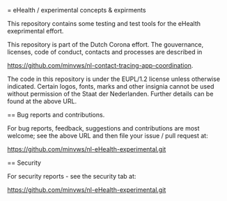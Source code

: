 = eHealth / experimental concepts & expirments

This repository contains some testing and test tools for the eHealth
exeprimental effort.

This repository is part of the Dutch Corona effort. The gouvernance, 
licenses, code of conduct, contacts and processes are described in 

   https://github.com/minvws/nl-contact-tracing-app-coordination.

The code in this repository is under the EUPL/1.2 license unless 
otherwise indicated. Certain logos, fonts, marks and other insignia 
cannot be used without permission of the Staat der Nederlanden. Further
details can be found at the above URL.

== Bug reports and contributions.

For bug reports, feedback, suggestions and contributions are most welcome; 
see the above URL and then file your issue / pull request at:

   https://github.com/minvws/nl-eHealth-experimental.git

== Security 

For security reports - see the security tab at:

   https://github.com/minvws/nl-eHealth-experimental.git 

